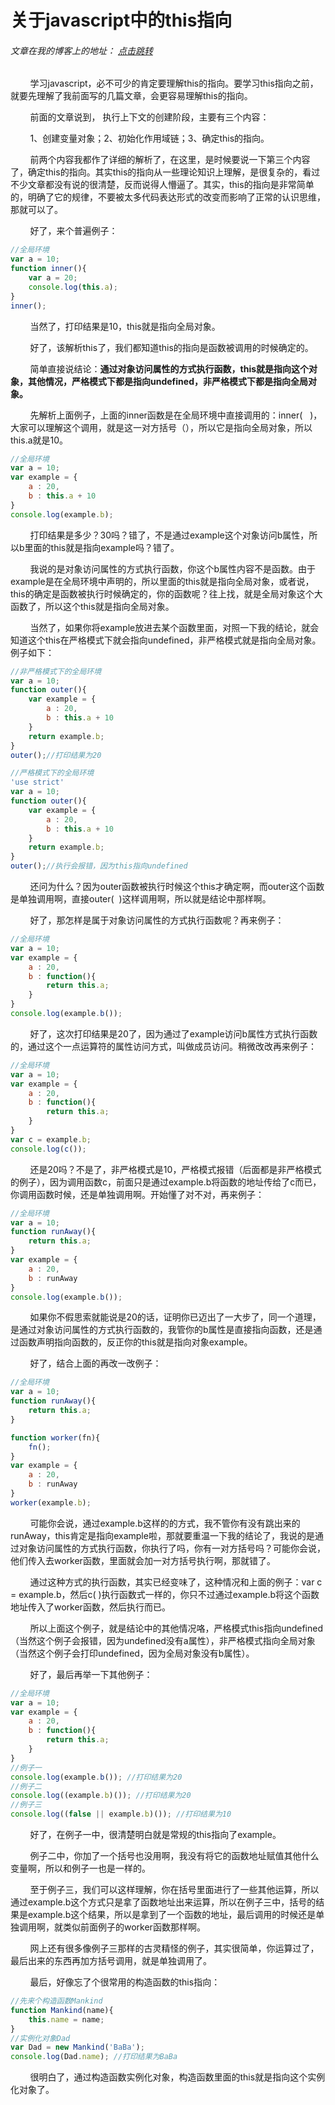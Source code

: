 # 关于javascript中的this指向
###### 文章在我的博客上的地址： [点击跳转](http://www.ershing.cn/aboutthis/ "点击我")

        学习javascript，必不可少的肯定要理解this的指向。要学习this指向之前，就要先理解了我前面写的几篇文章，会更容易理解this的指向。

        前面的文章说到， 执行上下文的创建阶段，主要有三个内容：

        1、创建变量对象；2、初始化作用域链；3、确定this的指向。

        前两个内容我都作了详细的解析了，在这里，是时候要说一下第三个内容了，确定this的指向。其实this的指向从一些理论知识上理解，是很复杂的，看过不少文章都没有说的很清楚，反而说得人懵逼了。其实，this的指向是非常简单的，明确了它的规律，不要被太多代码表达形式的改变而影响了正常的认识思维，那就可以了。

        好了，来个普遍例子：
```javascript
//全局环境
var a = 10;
function inner(){
    var a = 20;
    console.log(this.a);
}
inner();
```
        当然了，打印结果是10，this就是指向全局对象。

        好了，该解析this了，我们都知道this的指向是函数被调用的时候确定的。

        简单直接说结论：**通过对象访问属性的方式执行函数，this就是指向这个对象，其他情况，严格模式下都是指向undefined，非严格模式下都是指向全局对象。**

        先解析上面例子，上面的inner函数是在全局环境中直接调用的：inner(   )，大家可以理解这个调用，就是这一对方括号（），所以它是指向全局对象，所以this.a就是10。
```javascript
//全局环境
var a = 10;
var example = {
    a : 20,
    b : this.a + 10
}
console.log(example.b);
```
        打印结果是多少？30吗？错了，不是通过example这个对象访问b属性，所以b里面的this就是指向example吗？错了。

        我说的是对象访问属性的方式执行函数，你这个b属性内容不是函数。由于example是在全局环境中声明的，所以里面的this就是指向全局对象，或者说，this的确定是函数被执行时候确定的，你的函数呢？往上找，就是全局对象这个大函数了，所以这个this就是指向全局对象。

        当然了，如果你将example放进去某个函数里面，对照一下我的结论，就会知道这个this在严格模式下就会指向undefined，非严格模式就是指向全局对象。例子如下：
```javascript
//非严格模式下的全局环境
var a = 10;
function outer(){
    var example = {
        a : 20,
        b : this.a + 10
    }
    return example.b;
}
outer();//打印结果为20
```
```javascript
//严格模式下的全局环境
'use strict'
var a = 10;
function outer(){
    var example = {
        a : 20,
        b : this.a + 10
    }
    return example.b;
}
outer();//执行会报错，因为this指向undefined
```
        还问为什么？因为outer函数被执行时候这个this才确定啊，而outer这个函数是单独调用啊，直接outer(  )这样调用啊，所以就是结论中那样啊。

        好了，那怎样是属于对象访问属性的方式执行函数呢？再来例子：
```javascript
//全局环境
var a = 10;
var example = {
    a : 20,
    b : function(){
        return this.a;
    }
}
console.log(example.b());
```
        好了，这次打印结果是20了，因为通过了example访问b属性方式执行函数的，通过这个一点运算符的属性访问方式，叫做成员访问。稍微改改再来例子：
```javascript
//全局环境
var a = 10;
var example = {
    a : 20,
    b : function(){
        return this.a;
    }
}
var c = example.b;
console.log(c());
```
        还是20吗？不是了，非严格模式是10，严格模式报错（后面都是非严格模式的例子），因为调用函数c，前面只是通过example.b将函数的地址传给了c而已，你调用函数时候，还是单独调用啊。开始懂了对不对，再来例子：
```javascript
//全局环境
var a = 10;
function runAway(){
    return this.a;
}
var example = {
    a : 20,
    b : runAway
}
console.log(example.b());
```
        如果你不假思索就能说是20的话，证明你已迈出了一大步了，同一个道理，是通过对象访问属性的方式执行函数的，我管你的b属性是直接指向函数，还是通过函数声明指向函数的，反正你的this就是指向对象example。

        好了，结合上面的再改一改例子：
```javascript
//全局环境
var a = 10;
function runAway(){
    return this.a;
}

function worker(fn){
    fn();
}
var example = {
    a : 20,
    b : runAway
}
worker(example.b);
```
        可能你会说，通过example.b这样的的方式，我不管你有没有跳出来的runAway，this肯定是指向example啦，那就要重温一下我的结论了，我说的是通过对象访问属性的方式执行函数，你执行了吗，你有一对方括号吗？可能你会说，他们传入去worker函数，里面就会加一对方括号执行啊，那就错了。

        通过这种方式的执行函数，其实已经变味了，这种情况和上面的例子：var c = example.b，然后c( )执行函数式一样的，你只不过通过example.b将这个函数地址传入了worker函数，然后执行而已。

        所以上面这个例子，就是结论中的其他情况咯，严格模式this指向undefined（当然这个例子会报错，因为undefined没有a属性），非严格模式指向全局对象（当然这个例子会打印undefined，因为全局对象没有b属性）。

        好了，最后再举一下其他例子：
```javascript
//全局环境
var a = 10;
var example = {
    a : 20,
    b : function(){
        return this.a;
    }
}
//例子一
console.log(example.b()); //打印结果为20
//例子二
console.log((example.b)()); //打印结果为20
//例子三
console.log((false || example.b)()); //打印结果为10
```
        好了，在例子一中，很清楚明白就是常规的this指向了example。

        例子二中，你加了一个括号也没用啊，我没有将它的函数地址赋值其他什么变量啊，所以和例子一也是一样的。

        至于例子三，我们可以这样理解，你在括号里面进行了一些其他运算，所以通过example.b这个方式只是拿了函数地址出来运算，所以在例子三中，括号的结果是example.b这个结果，所以是拿到了一个函数的地址，最后调用的时候还是单独调用啊，就类似前面例子的worker函数那样啊。

        网上还有很多像例子三那样的古灵精怪的例子，其实很简单，你运算过了，最后出来的东西再加方括号调用，就是单独调用了。

        最后，好像忘了个很常用的构造函数的this指向：
```javascript
//先来个构造函数Mankind
function Mankind(name){
    this.name = name;
}
//实例化对象Dad
var Dad = new Mankind('BaBa');
console.log(Dad.name); //打印结果为BaBa
```
        很明白了，通过构造函数实例化对象，构造函数里面的this就是指向这个实例化对象了。
